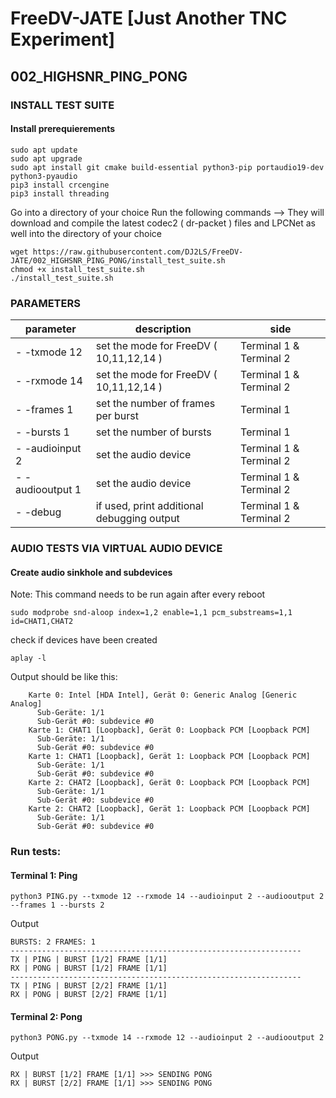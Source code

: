 # FreeDV-JATE [Just Another TNC Experiment]

## 002_HIGHSNR_PING_PONG

### INSTALL TEST SUITE

#### Install prerequierements

```
sudo apt update
sudo apt upgrade
sudo apt install git cmake build-essential python3-pip portaudio19-dev python3-pyaudio
pip3 install crcengine
pip3 install threading
```

Go into a directory of your choice
Run the following commands --> They will download and compile the latest codec2 ( dr-packet ) files and LPCNet as well into the directory of your choice

```
wget https://raw.githubusercontent.com/DJ2LS/FreeDV-JATE/002_HIGHSNR_PING_PONG/install_test_suite.sh
chmod +x install_test_suite.sh
./install_test_suite.sh
```

### PARAMETERS

| parameter        | description                                | side                    |
| ---------------- | ------------------------------------------ | ----------------------- |
| - -txmode 12     | set the mode for FreeDV ( 10,11,12,14 )    | Terminal 1 & Terminal 2 |
| - -rxmode 14     | set the mode for FreeDV ( 10,11,12,14 )    | Terminal 1 & Terminal 2 |
| - -frames 1      | set the number of frames per burst         | Terminal 1              |
| - -bursts 1      | set the number of bursts                   | Terminal 1              |
| - -audioinput 2  | set the audio device                       | Terminal 1 & Terminal 2 |
| - -audiooutput 1 | set the audio device                       | Terminal 1 & Terminal 2 |
| - -debug         | if used, print additional debugging output | Terminal 1 & Terminal 2 |

### AUDIO TESTS VIA VIRTUAL AUDIO DEVICE

#### Create audio sinkhole and subdevices

Note: This command needs to be run again after every reboot

```
sudo modprobe snd-aloop index=1,2 enable=1,1 pcm_substreams=1,1 id=CHAT1,CHAT2
```

check if devices have been created

    aplay -l

Output should be like this:

```
    Karte 0: Intel [HDA Intel], Gerät 0: Generic Analog [Generic Analog]
      Sub-Geräte: 1/1
      Sub-Gerät #0: subdevice #0
    Karte 1: CHAT1 [Loopback], Gerät 0: Loopback PCM [Loopback PCM]
      Sub-Geräte: 1/1
      Sub-Gerät #0: subdevice #0
    Karte 1: CHAT1 [Loopback], Gerät 1: Loopback PCM [Loopback PCM]
      Sub-Geräte: 1/1
      Sub-Gerät #0: subdevice #0
    Karte 2: CHAT2 [Loopback], Gerät 0: Loopback PCM [Loopback PCM]
      Sub-Geräte: 1/1
      Sub-Gerät #0: subdevice #0
    Karte 2: CHAT2 [Loopback], Gerät 1: Loopback PCM [Loopback PCM]
      Sub-Geräte: 1/1
      Sub-Gerät #0: subdevice #0
```

### Run tests:

#### Terminal 1: Ping

```
python3 PING.py --txmode 12 --rxmode 14 --audioinput 2 --audiooutput 2 --frames 1 --bursts 2
```

Output

```
BURSTS: 2 FRAMES: 1
-----------------------------------------------------------------
TX | PING | BURST [1/2] FRAME [1/1]
RX | PONG | BURST [1/2] FRAME [1/1]
-----------------------------------------------------------------
TX | PING | BURST [2/2] FRAME [1/1]
RX | PONG | BURST [2/2] FRAME [1/1]
```

#### Terminal 2: Pong

```
python3 PONG.py --txmode 14 --rxmode 12 --audioinput 2 --audiooutput 2
```

Output

```
RX | BURST [1/2] FRAME [1/1] >>> SENDING PONG
RX | BURST [2/2] FRAME [1/1] >>> SENDING PONG
```
